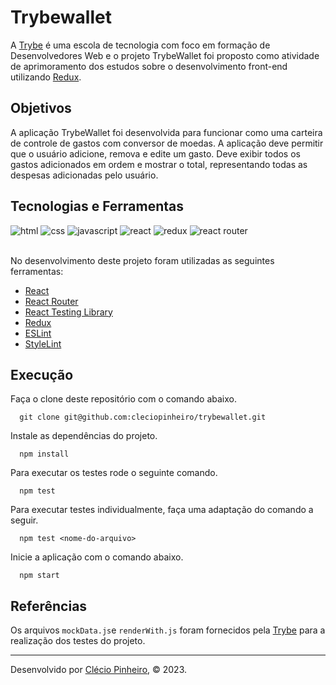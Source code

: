 # Trybewallet

A [Trybe](https://www.betrybe.com/) é uma escola de tecnologia com foco em formação de Desenvolvedores Web e o projeto TrybeWallet foi proposto como atividade de aprimoramento dos estudos sobre o desenvolvimento front-end utilizando [Redux](https://redux.js.org/).

## Objetivos

A aplicação TrybeWallet foi desenvolvida para funcionar como uma carteira de controle de gastos com conversor de moedas. A aplicação deve permitir que o usuário adicione, remova e edite um gasto. Deve exibir todos os gastos adicionados em ordem e mostrar o total, representando todas as despesas adicionadas pelo usuário.

## Tecnologias e Ferramentas

<div>
    <img src="https://img.shields.io/badge/HTML5-E34F26?style=for-the-badge&logo=html5&logoColor=white" alt="html" />
    <img src="https://img.shields.io/badge/CSS3-1572B6?style=for-the-badge&logo=css3&logoColor=white" alt="css" />
    <img src="https://img.shields.io/badge/JavaScript-F7DF1E?style=for-the-badge&logo=javascript&logoColor=black" alt="javascript" />
    <img src="https://img.shields.io/badge/React-20232A?style=for-the-badge&logo=react&logoColor=61DAFB" alt="react" />
    <img src="https://img.shields.io/badge/Redux-593D88?style=for-the-badge&logo=redux&logoColor=white" alt="redux" />
    <img src="https://img.shields.io/badge/React_Router-CA4245?style=for-the-badge&logo=react-router&logoColor=white" alt="react router" />
</div>

<br>

No desenvolvimento deste projeto foram utilizadas as seguintes ferramentas:
- [React](https://pt-br.reactjs.org/)
- [React Router](https://reactrouter.com/)
- [React Testing Library](https://testing-library.com/docs/react-testing-library/intro/)
- [Redux](https://redux.js.org/)
- [ESLint](https://github.com/eslint/eslint)
- [StyleLint](https://stylelint.io/)

## Execução

Faça o clone deste repositório com o comando abaixo.

      git clone git@github.com:cleciopinheiro/trybewallet.git

Instale as dependências do projeto.

      npm install

Para executar os testes rode o seguinte comando.

      npm test
      
Para executar testes individualmente, faça uma adaptação do comando a seguir.

      npm test <nome-do-arquivo>
      
      
 Inicie a aplicação com o comando abaixo.
 
      npm start
      
      
 
## Referências

Os arquivos `mockData.js`e `renderWith.js` foram fornecidos pela [Trybe](https://www.betrybe.com/) para a realização dos testes do projeto.

 
---
 
Desenvolvido por [Clécio Pinheiro](https://www.linkedin.com/in/cleciopinheirodev/), © 2023.
